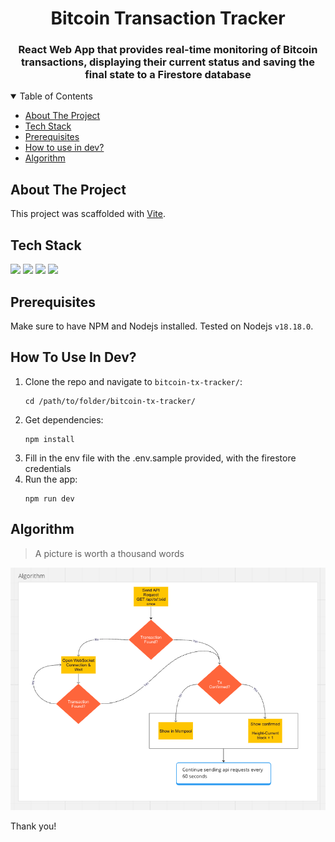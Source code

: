 
<h1 align="center">Bitcoin Transaction Tracker</h1>

<h3 align="center"> React Web App that provides real-time monitoring of Bitcoin transactions, displaying their current status and saving the final state to a Firestore database</h3>

<!-- TABLE OF CONTENTS -->
<details open>
  <summary>Table of Contents</summary>
  <ul>
    <li><a href="#about-the-project">About The Project</a></li>
    <li><a href="#tech-stack">Tech Stack</a></li>
    <li><a href="#prerequisites">Prerequisites</a></li>
    <li><a href="#how-to-use-in-dev">How to use in dev?</a></li>
    <li><a href="#algorithm">Algorithm</a></li>
  </ul>
</details>

## About The Project

This project was scaffolded with [Vite](https://vitejs.dev/).

## Tech Stack

[![](https://img.shields.io/badge/Built_with-React-blue?style=for-the-badge&logo=React)](https://react.dev/)
[![](https://img.shields.io/badge/Built_with-Javascript-yellow?style=for-the-badge&logo=Javascript)](https://developer.mozilla.org/en-US/docs/Web/JavaScript)
[![](https://img.shields.io/badge/Built_with-Vitejs-darkblue?style=for-the-badge&logo=Vite)](https://vitejs.dev/)
[![](https://img.shields.io/badge/Built_with-Firebase-yellow?style=for-the-badge&logo=Firebase)](https://firebase.google.com/)


## Prerequisites

Make sure to have NPM and Nodejs installed. Tested on Nodejs `v18.18.0`.

## How To Use In Dev?

1. Clone the repo and navigate to `bitcoin-tx-tracker/`:
   ``` 
   cd /path/to/folder/bitcoin-tx-tracker/
   ```
2. Get dependencies:
   ``` 
   npm install
   ```
3. Fill in the env file with the .env.sample provided, with the firestore credentials
4. Run the app:
   ``` 
   npm run dev
   ```

## Algorithm

> A picture is worth a thousand words

![algorithm.png](algorithm.png)

Thank you!

